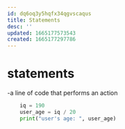 ```yaml
---
id: dq6oq3y5hqfx34qgvscaqus
title: Statements
desc: ''
updated: 1665177573543
created: 1665177297786
---
```

# statements
-a line of code that performs an action 
```python
    iq = 190
    user_age = iq / 20
    print("user's age: ", user_age)
```